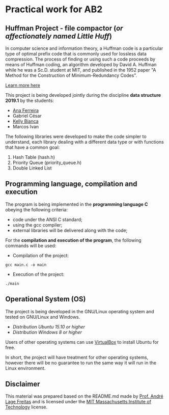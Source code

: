 # Practical work for AB2
## Huffman Project - file compactor (_or affectionately named Little Huff_)

In computer science and information theory, a Huffman code is a particular type of optimal prefix code that is commonly used for lossless data compression. The process of finding or using such a code proceeds by means of Huffman coding, an algorithm developed by David A. Huffman while he was a Sc.D. student at MIT, and published in the 1952 paper "A Method for the Construction of Minimum-Redundancy Codes".

[Learn more here](https://en.wikipedia.org/wiki/Huffman_coding)

This project is being developed jointly during the discipline **data structure 2019.1** by the students:
* [Ana Ferreira](https://github.com/AnaFerreira015)
* Gabriel César
* [Kelly Bianca](https://github.com/kellybianca)
* Marcos Ivan

The following libraries were developed to make the code simpler to understand, each library dealing with a different data type or with functions that have a common goal:
1. Hash Table (hash.h)
2. Priority Queue (priority_queue.h)
3. Double Linked List

## Programming language, compilation and execution

The program is being implemented in the **programming language C** obeying the following criteria:

* code under the ANSI C standard;
* using the gcc compiler;
* external libraries will be delivered along with the code;

For the **compilation and execution of the program**, the following commands will be used:

* Compilation of the project:

```
gcc main.c -o main 
```

* Execution of the project:

```
./main
```

## Operational System (OS)

The project is being developed in the GNU/Linux operating system and tested on GNU/Linux and Windows.

- _Distribution Ubuntu 15.10 or higher_
- _Distribution Windows 8 or higher_

Users of other operating systems can use [VirtualBox](https://www.virtualbox.org/wiki/Downloads) to install Ubuntu for free.

In short, the project will have treatment for other operating systems, however there will be no guarantee to run the same way it will run in the Linux environment.

## Disclaimer

This material was prepared based on the README.md made by [Prof. André Lage Freitas](https://github.com/proflage/teaching) and is licensed under the [MIT Massachusetts Institute of Technology](https://opensource.org/licenses/MIT) license.
